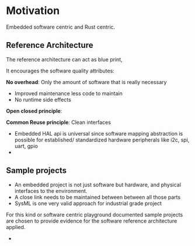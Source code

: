 # Motivation

Embedded software centric and Rust centric.

## Reference Architecture 

The reference architecture can act as blue print,

It encourages the software quality attributes:

**No overhead**: Only the amount of software that is really necessary

* Improved maintenance less code to maintain
* No runtime side effects

**Open closed principle**: 




**Common Reuse principle**: Clean interfaces

* Embedded HAL api is universal since software mapping abstraction
  is possible for established/ standardized hardware peripherals like
  i2c, spi, uart, gpio
*


## Sample projects

* An embedded project is not just software but hardware, and physical
  interfaces to the environment.
* A close link needs to be maintained between between all those parts
* SysML is one very valid approach for industrial grade project

For this kind or software centric playground documented sample projects
are chosen to provide evidence for the software reference architecture
applied.


*  
